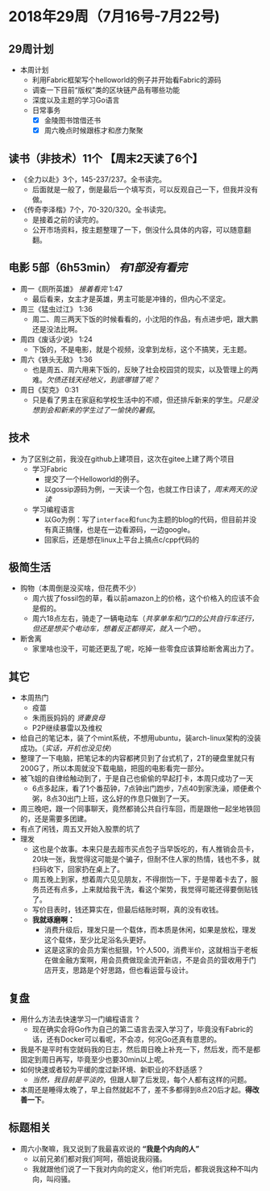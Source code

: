 # 2018年29周（7月16号-7月22号)

## 29周计划

+ 本周计划
  + 利用Fabric框架写个helloworld的例子并开始看Fabric的源码
  + 调查一下目前“版权”类的区块链产品有哪些功能
  + 深度以及主题的学习Go语言
  + 日常事务
    + [x] 金陵图书馆借还书
    + [x] 周六晚点时候跟栋才和彦力聚聚

## 读书（非技术）11个 【周末2天读了6个】

+ 《全力以赴》3个，145-237/237。全书读完。
  + 后面就是一般了，倒是最后一个填写页，可以反观自己一下，但我并没有做。
+ 《传奇李泽楷》7个，70-320/320。全书读完。
  + 是接着之前的读完的。
  + 公开市场资料，按主题整理了一下，倒没什么具体的内容，可以随意翻翻。

## 电影 5部（6h53min）  *有1部没有看完*

+ 周一《厕所英雄》 *接着看完* 1:47
  + 最后看来，女主才是英雄，男主可能是冲锋的，但内心不坚定。
+ 周三《猛虫过江》  1:36
  + 周二、周三两天下饭的时候看看的，小沈阳的作品，有点进步吧，跟大鹏还是没法比啊。
+ 周四《废话少说》  1:24
  + 下饭的，不是电影，就是个视频，没拿到龙标，这个不搞笑，无主题。
+ 周六《铁头无敌》 1:36
  + 也是周五、周六用来下饭的，反映了社会校园贷的现实，以及管理上的两难。*欠债还钱天经地义，到底哪错了呢？*
+ 周日《契克》 0:31
  + 只是看了男主在家庭和学校生活中的不顺，但还排斥新来的学生。*只是没想到会和新来的学生过了一愉快的暑假*。

## 技术

+ 为了区别之前，我没在github上建项目，这次在gitee上建了两个项目
  + 学习Fabric
    + 提交了一个Helloworld的例子。
    + 以gossip源码为例，一天读一个包，也就工作日读了，*周末两天的没读*
  + 学习编程语言
    + 以Go为例：写了`interface`和`func`为主题的blog的代码，但目前并没有真正搞懂，也是在一边看源码，一边google。
    + 回家后，还是想在linux上平台上搞点c/cpp代码的

## 极简生活

+ 购物（本周倒是没买啥，但花费不少）
  + 周六拔了fossil包的草，看以前amazon上的价格，这个价格入的应该不会是假的。
  + 周六18点左右，骑走了一辆电动车（*共享单车和门口的公共自行车还行，但还是想买个电动车，想着反正都得买，就入一个吧*）。
+ 断舍离
  + 家里啥也没干，可能还更乱了呢，吃掉一些零食应该算给断舍离出力了。

## 其它

+ 本周热门
  + 疫苗
  + 朱雨辰妈妈的 *贤妻良母*
  + P2P继续暴雷以及维权
+ 给自己的笔记本，装了个mint系统，不想用ubuntu，装arch-linux架构的没装成功。（*实话，开机也没见快*）   
+ 整理了一下电脑，把笔记本的内容都拷贝到了台式机了，2T的硬盘里就只有200G了，所以本周就没下载电脑，把囤的电影看完一部分。
+ 被飞姐的自律给触动到了，于是自己也偷偷的早起打卡，本周只成功了一天
  + 6点多起床，看了1个番茄钟，7点钟出门跑步，7点40到家洗澡，顺便煮个粥，8点30出门上班，这么好的作息只做到了一天。
+ 周三晚吧，跟一个同事聊天，竟然都骑公共自行车回，而是跟他一起坐地铁回的，还是需要多团建。
+ 有点了闲钱，周五又开始入股票的坑了
+ 理发
  + 这也是个故事。本来只是去超市买点包子当早饭吃的，有人推销会员卡，20块一张，我觉得这可能是个骗子，但耐不住人家的热情，钱也不多，就扫码收下，回家扔在桌上了。
  + 周五晚上到家，想着周六见见朋友，不得捯饬一下，于是带着卡去了，服务员还有点多，上来就给我干洗，看这个架势，我觉得可能还得要倒贴钱了。
  + 写价目表时，钱还算实在，但最后结账时啊，真的没有收钱。
  + **我就琢磨啊：**
    + 消费升级后，理发只是一个载体，而本质是休闲，如果是放松，理发这个载体，至少比足浴名头更好。
    + 这是这家的会员方案也挺狠，1个人500，消费半价，这就相当于老板在做金融方案啊，用会员费做现金流开新店，不是会员的营收用于门店开支，思路是个好思路，但也看运营与设计。

## 复盘

+ 用什么方法去快速学习一门编程语言？
  + 现在确实会将Go作为自己的第二语言去深入学习了，毕竟没有Fabric的话，还有Docker可以看呢，不会凉，何况Go还真有意思的。
+ 我是不是平时有空就码我的日志，然后周日晚上补充一下，然后发，而不是都固定到周日再写，毕竟至少也要30min以上呢。
+ 如何快速或者较为平缓的度过新环境、新职业的不舒适感？
  + *当然，我目前是平淡的*，但跟人聊了后发现，每个人都有这样的问题。
+ 本周还是睡得太晚了，早上自然就起不了，差不多都得到8点20后才起。**得改善一下**。

## 标题相关

+ 周六小聚嘛，我又说到了我最喜欢说的 **“我是个内向的人”**
  + 以前兄弟们都对我们呵呵，蓓姐说我闷骚。
  + 我就跟他们说了一下我对内向的定义，他们听完后，都我说我这种不叫内向，叫闷骚。
